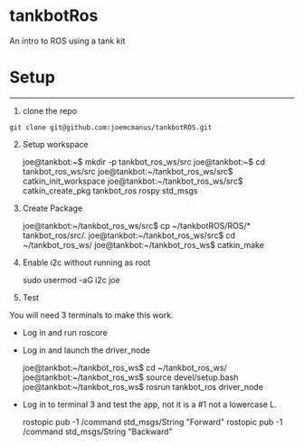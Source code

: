 # tankbotRos

An intro to ROS using a tank kit

# Setup
----

1. clone the repo

```
git clone git@github.com:joemcmanus/tankbotROS.git
```


2. Setup workspace

     joe@tankbot:~$ mkdir -p tankbot_ros_ws/src
     joe@tankbot:~$ cd tankbot_ros_ws/src
     joe@tankbot:~/tankbot_ros_ws/src$ catkin_init_workspace 
     joe@tankbot:~/tankbot_ros_ws/src$ catkin_create_pkg tankbot_ros rospy std_msgs 

3. Create Package 

     joe@tankbot:~/tankbot_ros_ws/src$ cp ~/tankbotROS/ROS/* tankbot_ros/src/. 
     joe@tankbot:~/tankbot_ros_ws/src$ cd ~/tankbot_ros_ws/
     joe@tankbot:~/tankbot_ros_ws$ catkin_make 

4. Enable i2c without running as root

     sudo usermod -aG i2c joe

5. Test

You will need 3 terminals to make this work. 
 - Log in and run roscore 
 - Log in and launch the driver_node

     joe@tankbot:~/tankbot_ros_ws$ cd ~/tankbot_ros_ws/
     joe@tankbot:~/tankbot_ros_ws$ source devel/setup.bash 
     joe@tankbot:~/tankbot_ros_ws$ rosrun tankbot_ros driver_node 

 - Log in to terminal 3 and test the app, not it is a #1 not a lowercase L. 

     rostopic pub -1 /command std_msgs/String "Forward"
     rostopic pub -1 /command std_msgs/String "Backward"

